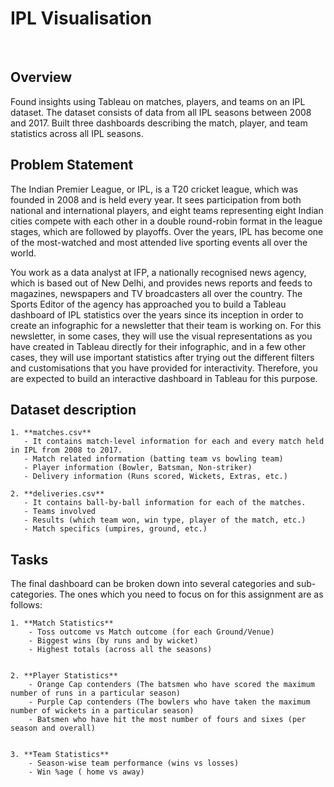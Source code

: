 # IPL Visualisation
<br>

## Overview
Found insights using Tableau on matches, players, and teams on an IPL dataset. The dataset consists of data from all IPL seasons between 2008 and 2017. Built three dashboards describing the match, player, and team statistics across all IPL seasons.


## Problem Statement
The Indian Premier League, or IPL, is a T20 cricket league, which was founded in 2008 and is held every year. It sees participation from both national and international players, and eight teams representing eight Indian cities compete with each other in a double round-robin format in the league stages, which are followed by playoffs. Over the years, IPL has become one of the most-watched and most attended live sporting events all over the world.

You work as a data analyst at IFP, a nationally recognised news agency, which is based out of New Delhi, and provides news reports and feeds to magazines, newspapers and TV broadcasters all over the country. The Sports Editor of the agency has approached you to build a Tableau dashboard of IPL statistics over the years since its inception in order to create an infographic for a newsletter that their team is working on. For this newsletter, in some cases, they will use the visual representations as you have created in Tableau directly for their infographic, and in a few other cases, they will use important statistics after trying out the different filters and customisations that you have provided for interactivity. Therefore, you are expected to build an interactive dashboard in Tableau for this purpose.



## Dataset description 
    1. **matches.csv** 
       - It contains match-level information for each and every match held in IPL from 2008 to 2017.
       - Match related information (batting team vs bowling team)
       - Player information (Bowler, Batsman, Non-striker)
       - Delivery information (Runs scored, Wickets, Extras, etc.)

    2. **deliveries.csv** 
       - It contains ball-by-ball information for each of the matches.
       - Teams involved
       - Results (which team won, win type, player of the match, etc.)
       - Match specifics (umpires, ground, etc.)



## Tasks
The final dashboard can be broken down into several categories and sub-categories. The ones which you need to focus on for this assignment are as follows:

    1. **Match Statistics**
        - Toss outcome vs Match outcome (for each Ground/Venue)
        - Biggest wins (by runs and by wicket)
        - Highest totals (across all the seasons)


    2. **Player Statistics**
        - Orange Cap contenders (The batsmen who have scored the maximum number of runs in a particular season)
        - Purple Cap contenders (The bowlers who have taken the maximum number of wickets in a particular season)
        - Batsmen who have hit the most number of fours and sixes (per season and overall)


    3. **Team Statistics**
        - Season-wise team performance (wins vs losses)
        - Win %age ( home vs away)


